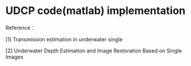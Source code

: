 # UDCP code(matlab) implementation

Reference：

[1] Transmission estimation in underwater single

[2] Underwater Depth Estimation and Image Restoration Based on Single Images
